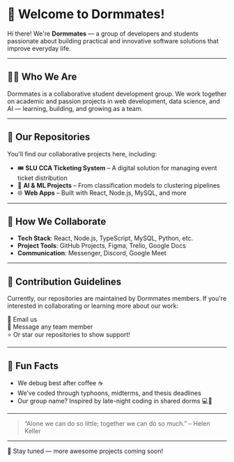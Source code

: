 # 👋 Welcome to Dormmates!

Hi there! We're **Dormmates** — a group of developers and students passionate about building practical and innovative software solutions that improve everyday life.

---

## 🙋‍♀️ Who We Are

Dormmates is a collaborative student development group. We work together on academic and passion projects in web development, data science, and AI — learning, building, and growing as a team.

---

## 🚀 Our Repositories

You'll find our collaborative projects here, including:

- 🎟️ **SLU CCA Ticketing System** – A digital solution for managing event ticket distribution
- 🧠 **AI & ML Projects** – From classification models to clustering pipelines
- 🌐 **Web Apps** – Built with React, Node.js, MySQL, and more

---

## 🤝 How We Collaborate

- **Tech Stack**: React, Node.js, TypeScript, MySQL, Python, etc.
- **Project Tools**: GitHub Projects, Figma, Trello, Google Docs
- **Communication**: Messenger, Discord, Google Meet

---

## 🌈 Contribution Guidelines

Currently, our repositories are maintained by Dormmates members. If you're interested in collaborating or learning more about our work:

📧 Email us  
💬 Message any team member  
⭐ Or star our repositories to show support!

---

## 🧙 Fun Facts

- We debug best after coffee ☕
- We’ve coded through typhoons, midterms, and thesis deadlines
- Our group name? Inspired by late-night coding in shared dorms 💻🌃

---

> “Alone we can do so little; together we can do so much.” – Helen Keller

---

📌 Stay tuned — more awesome projects coming soon!
